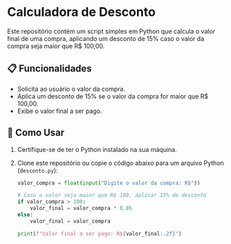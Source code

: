# Calculadora de Desconto

Este repositório contém um script simples em Python que calcula o valor final de uma compra, aplicando um desconto de 15% caso o valor da compra seja maior que R$ 100,00.

## 📋 Funcionalidades

- Solicita ao usuário o valor da compra.
- Aplica um desconto de 15% se o valor da compra for maior que R$ 100,00.
- Exibe o valor final a ser pago.

## 🚀 Como Usar

1. Certifique-se de ter o Python instalado na sua máquina.
2. Clone este repositório ou copie o código abaixo para um arquivo Python (`desconto.py`):

   ```python
   valor_compra = float(input("Digite o valor da compra: R$"))

   # Caso o valor seja maior que R$ 100, aplicar 15% de desconto
   if valor_compra > 100:
       valor_final = valor_compra * 0.85  
   else:
       valor_final = valor_compra  

   print(f"Valor final a ser pago: R${valor_final:.2f}")
